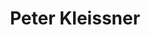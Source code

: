 ---
title: Peter Kleissner
bio: |
  Founder of Peernet. 
avatar: https://peterkleissner.com/wp-content/uploads/2018/10/KleissnerPK_1526-300x200.jpg
featured: true
---